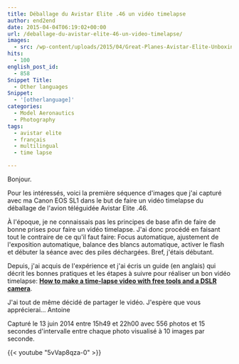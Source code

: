 ```yaml
---
title: Déballage du Avistar Elite .46 un vidéo timelapse
author: end2end
date: 2015-04-04T06:19:02+00:00
url: /deballage-du-avistar-elite-46-un-video-timelapse/
images:
  - src: /wp-content/uploads/2015/04/Great-Planes-Avistar-Elite-Unboxing-featured-image.jpg
hits:
  - 100
english_post_id:
  - 858
Snippet Title:
  - Other languages
Snippet:
  - '[otherlanguage]'
categories:
  - Model Aeronautics
  - Photography
tags:
  - avistar elite
  - français
  - multilingual
  - time lapse

---
```

Bonjour.

Pour les intéressés, voici la première séquence d'images que j'ai capturé avec ma Canon EOS SL1 dans le but de faire un vidéo timelapse du déballage de l'avion téléguidée Avistar Elite .46.

À l'époque, je ne connaissais pas les principes de base afin de faire de bonne prises pour faire un vidéo timelapse. J'ai donc procédé en faisant tout le contraire de ce qu'il faut faire: Focus automatique, ajustement de l'exposition automatique, balance des blancs automatique, activer le flash et débuter la séance avec des piles déchargées. Bref, j'étais débutant.

Depuis, j'ai acquis de l'expérience et j'ai écris un guide (en anglais) qui décrit les bonnes pratiques et les étapes à suivre pour réaliser un bon vidéo timelapse: **[How to make a time-lapse video with free tools and a DSLR camera](/how-to-make-a-time-lapse-video-with-free-tools-and-a-dslr-camera/ "How to make a time-lapse video with free tools and a DSLR camera")**.

J'ai tout de même décidé de partager le vidéo. J'espère que vous apprécierai...
Antoine

Capturé le 13 juin 2014 entre 15h49 et 22h00 avec 556 photos et 15 secondes d'intervalle entre chaque photo visualisé à 10 images par seconde.

{{< youtube "5vVap8qza-0" >}}
